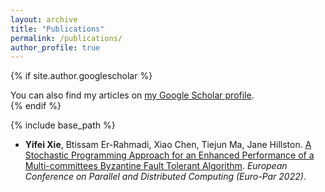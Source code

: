 ```yaml
---
layout: archive
title: "Publications"
permalink: /publications/
author_profile: true
---
```


{% if site.author.googlescholar %}
  <div class="wordwrap">You can also find my articles on <a href="{{site.author.googlescholar}}">my Google Scholar profile</a>.</div>
{% endif %}

{% include base_path %}

<!--{% for post in site.publications reversed %}
  {% include archive-single.html %}
{% endfor %}-->

* **Yifei Xie**, Btissam Er-Rahmadi, Xiao Chen, Tiejun Ma, Jane Hillston. [A Stochastic Programming Approach for an Enhanced Performance of a Multi-committees Byzantine Fault Tolerant Algorithm](https://link.springer.com/chapter/10.1007/978-3-031-31209-0_20). *European Conference on Parallel and Distributed Computing (Euro-Par 2022)*.